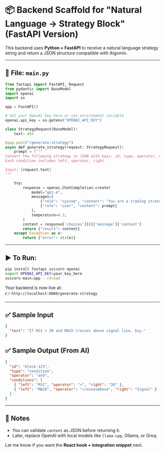 # 📦 Backend Scaffold for "Natural Language → Strategy Block" (FastAPI Version)

This backend uses **Python + FastAPI** to receive a natural language strategy string and return a JSON structure compatible with Algomin.

---

## 📁 File: `main.py`

```python
from fastapi import FastAPI, Request
from pydantic import BaseModel
import openai
import os

app = FastAPI()

# Set your OpenAI key here or use environment variable
openai.api_key = os.getenv("OPENAI_API_KEY")

class StrategyRequest(BaseModel):
    text: str

@app.post("/generate-strategy")
async def generate_strategy(request: StrategyRequest):
    prompt = f"""
Convert the following strategy to JSON with keys: id, type, operator, conditions.
Each condition includes left, operator, right.

Input: {request.text}
"""

    try:
        response = openai.ChatCompletion.create(
            model="gpt-4",
            messages=[
                {"role": "system", "content": "You are a trading strategy parser that returns JSON logic blocks."},
                {"role": "user", "content": prompt}
            ],
            temperature=0.3,
        )
        content = response['choices'][0]['message']['content']
        return {"result": content}
    except Exception as e:
        return {"error": str(e)}
```

---

## ▶️ To Run:

```bash
pip install fastapi uvicorn openai
export OPENAI_API_KEY=your_key_here
uvicorn main:app --reload
```

Your backend is now live at:  
👉 `http://localhost:8000/generate-strategy`

---

## ✅ Sample Input

```json
{
  "text": "If RSI < 30 and MACD crosses above signal line, buy."
}
```

## ✅ Sample Output (From AI)

```json
{
  "id": "block-123",
  "type": "condition",
  "operator": "and",
  "conditions": [
    { "left": "RSI", "operator": "<", "right": "30" },
    { "left": "MACD", "operator": "crossesAbove", "right": "Signal" }
  ]
}
```

---

## 📌 Notes

- You can validate `content` as JSON before returning it.
- Later, replace OpenAI with local models like `llama-cpp`, Ollama, or Groq.

Let me know if you want the **React hook + integration snippet** next.
